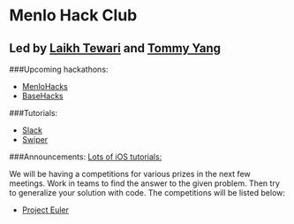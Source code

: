 # Menlo Hack Club
## Led by [Laikh Tewari](https://www.github.com/laikhtewari) and [Tommy Yang](https://github.com/tommyy96)


###Upcoming hackathons:

* [MenloHacks](http://www.menlohacks.com)
* [BaseHacks](http://www.basehacks.org)

###Tutorials:

* [Slack](https://github.com/hackclub/hackclub/blob/master/SLACK.md)
* [Swiper](https://github.com/hackclub/hackclub/tree/master/workshops/swiper)

###Announcements:
[Lots of iOS tutorials:](http://www.raywenderlich.com/category/swift)


We will be having a competitions for various prizes in the next few meetings. Work in teams to find the answer to the given problem. Then try to generalize your solution with code.
The competitions will be listed below:
* [Project Euler](https://projecteuler.net/problem=1)
